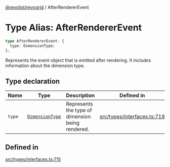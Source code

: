 [@revolist/revogrid](README.md) / AfterRendererEvent

# Type Alias: AfterRendererEvent

```ts
type AfterRendererEvent: {
  type: DimensionType;
};
```

Represents the event object that is emitted after rendering.
It includes information about the dimension type.

## Type declaration

| Name | Type | Description | Defined in |
| ------ | ------ | ------ | ------ |
| `type` | [`DimensionType`](TypeAlias.DimensionType.md) | Represents the type of dimension being rendered. | [src/types/interfaces.ts:719](https://github.com/revolist/revogrid/blob/834ef2bcc7d11d36bb9e66716a7f07087a633494/src/types/interfaces.ts#L719) |

## Defined in

[src/types/interfaces.ts:715](https://github.com/revolist/revogrid/blob/834ef2bcc7d11d36bb9e66716a7f07087a633494/src/types/interfaces.ts#L715)
